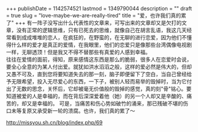 +++
publishDate = 1142574521
lastmod = 1349790044
description = ""
draft = true
slug = "love-maybe-we-are-really-tired"
title = "爱，也许我们真的累了"
+++
有一阵子没写出什么代表性的文章来，可写出来的文章却又是欠打的文章，没有正常的逻辑思维，只有已死去的思维，就像自己在胡言乱语，我这几天经常看到成成堆堆的恋人，在疯狂的，在野蛮的，在无聊的进行恋爱，因为他们不懂得什么样的爱才是真正的爱情，在我眼里，他们的恋爱只是像那些台湾偶像电视剧一样，无聊透顶！但是我又不得不替那些有真爱的人感到幸福。  
往往在爱情的面前，得知，原来感情这东西是那么的脆弱，很多人在恋爱时会说，要全心全意的为某人付出爱。就犹如洪水滔滔之般，这样的爱必然是伟大的，但却又愚不可及，直到您将要知道失去的那一刻，脑子即便留下了空白，当自己曾经给予无限希望，投入无尽爱心的东西，一下子，被别人轻而易举的毁掉时，当为它付出了无数的思念，关怀后，它却被毫无价值般的毁掉的感觉，真的刻"骨"铭心。要知道被爱的人是幸福的，而在背后深深爱着他（她）的另一个人却又是辛酸的、痛苦的，却又是幸福的。 可是，当痛苦和伤心势如破竹的涌来，那已残破不堪的伤口未等复原又承受新一轮的溃腐。也许，我们真的累了～  

http://missyou.sh.cn/blog/index.php/69